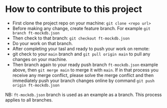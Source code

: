 # How to contribute to this project

- First clone the project repo on your machine: `git clone <repo url>`
- Before making any change, create feature branch. For example `git branch ft-mockdb.json`
- Then check to that branch: `git checkout ft-mockdb.json`
- Do your work on that branch.
- After completing your tasl and ready to push your work on remote:
- git check to your `main` branch and `git pull origin main` to pull any changes on your
  machine.
- Then branch again to your ready push branch `ft-mockdb.json` example above, then `git merge main` to merge it with `main`. If in that process you receive any merge conflict, please solve the merge conflict and then immediately push your branch changes online by command `git push origin ft-mockdb.json`

NB: `ft-mockdb.json` branch is used as an example as a branch. This process applies to all branches.